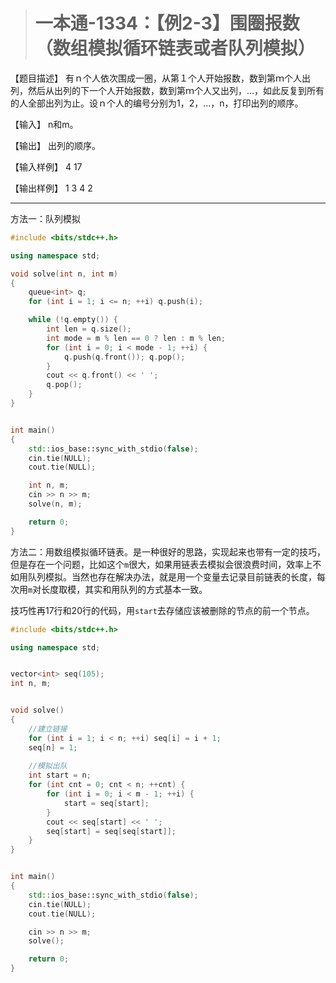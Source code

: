 > # 一本通-1334：【例2-3】围圈报数（数组模拟循环链表或者队列模拟）

【题目描述】
有ｎ个人依次围成一圈，从第１个人开始报数，数到第ｍ个人出列，然后从出列的下一个人开始报数，数到第ｍ个人又出列，…，如此反复到所有的人全部出列为止。设ｎ个人的编号分别为1，2，…，n，打印出列的顺序。

【输入】
n和m。

【输出】
出列的顺序。

【输入样例】
4 17

【输出样例】
1 3 4 2

-----

方法一：队列模拟

```c++
#include <bits/stdc++.h>

using namespace std;

void solve(int n, int m)
{
	queue<int> q;
	for (int i = 1; i <= n; ++i) q.push(i);

	while (!q.empty()) {
		int len = q.size();
		int mode = m % len == 0 ? len : m % len;
		for (int i = 0; i < mode - 1; ++i) {
			q.push(q.front()); q.pop();
		}
		cout << q.front() << ' ';
		q.pop();
	}
}


int main()
{
	std::ios_base::sync_with_stdio(false);
	cin.tie(NULL);
	cout.tie(NULL);

	int n, m;
	cin >> n >> m;
	solve(n, m);

	return 0;
}
```

方法二：用数组模拟循环链表。是一种很好的思路，实现起来也带有一定的技巧，但是存在一个问题，比如这个`m`很大，如果用链表去模拟会很浪费时间，效率上不如用队列模拟。当然也存在解决办法，就是用一个变量去记录目前链表的长度，每次用`m`对长度取模，其实和用队列的方式基本一致。

技巧性再17行和20行的代码，用`start`去存储应该被删除的节点的前一个节点。

```c++
#include <bits/stdc++.h>

using namespace std;


vector<int> seq(105);
int n, m;


void solve()
{
	//建立链接
	for (int i = 1; i < n; ++i) seq[i] = i + 1;
	seq[n] = 1;
	
	//模拟出队
	int start = n;
	for (int cnt = 0; cnt < n; ++cnt) {
		for (int i = 0; i < m - 1; ++i) {
			start = seq[start];
		}
		cout << seq[start] << ' ';
		seq[start] = seq[seq[start]];
	}	
}


int main()
{
	std::ios_base::sync_with_stdio(false);
	cin.tie(NULL);
	cout.tie(NULL);

	cin >> n >> m;
	solve();

	return 0;
}
```

